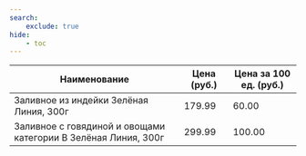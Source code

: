 ```yaml
---
search:
    exclude: true
hide:
    - toc
---
```


| Наименование | Цена (руб.) | Цена за 100 ед. (руб.) |
| -- | -- | -- |
| Заливное из индейки Зелёная Линия, 300г | 179.99 | 60.00 |
| Заливное с говядиной и овощами категории В Зелёная Линия, 300г | 299.99 | 100.00 |
